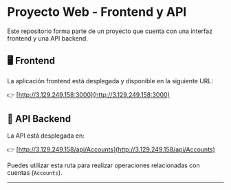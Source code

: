 # Proyecto Web - Frontend y API

Este repositorio forma parte de un proyecto que cuenta con una interfaz frontend y una API backend.

## 🖥️ Frontend

La aplicación frontend está desplegada y disponible en la siguiente URL:

👉 [http://3.129.249.158:3000](http://3.129.249.158:3000)

## 🔌 API Backend

La API está desplegada en:

👉 [http://3.129.249.158/api/Accounts](http://3.129.249.158/api/Accounts)

Puedes utilizar esta ruta para realizar operaciones relacionadas con cuentas (`Accounts`).

---
